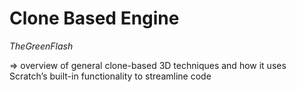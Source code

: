 # Clone Based Engine
*TheGreenFlash*

\=\> overview of general clone-based 3D techniques and how it uses Scratch’s built-in functionality to streamline code